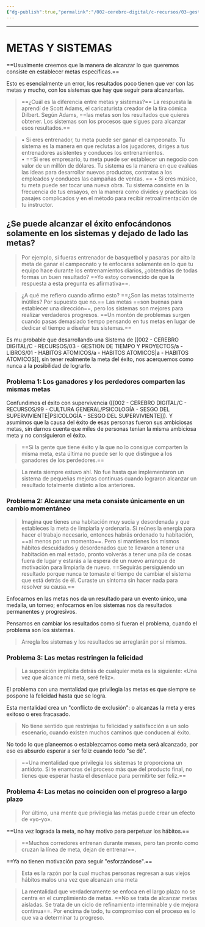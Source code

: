 ```yaml
---
{"dg-publish":true,"permalink":"/002-cerebro-digital/c-recursos/03-gestion-de-tiempo-y-proyectos/a-libros/01-habitos-atomicos/a2-metas-y-sistemas/"}
---
```



---
# METAS Y SISTEMAS

==Usualmente creemos que la manera de alcanzar lo que queremos consiste en establecer metas específicas.==

Esto es esencialmente un error, los resultados poco tienen que ver con las metas y mucho, con los sistemas que hay que seguir para alcanzarlas.

>==¿Cuál es la diferencia entre metas y sistemas?== La respuesta la aprendí de Scott Adams, el caricaturista creador de la tira cómica Dilbert. Según Adams, ==las metas son los resultados que quieres obtener. Los sistemas son los procesos que sigues para alcanzar esos resultados.==

>• Si eres entrenador, tu meta puede ser ganar el campeonato. Tu sistema es la manera en que reclutas a los jugadores, diriges a tus entrenadores asistentes y conduces los entrenamientos.  
>• ==Si eres empresario, tu meta puede ser establecer un negocio con valor de un millón de dólares. Tu sistema es la manera en que evalúas las ideas para desarrollar nuevos productos, contratas a los empleados y conduces las campañas de ventas.  ==
>• Si eres músico, tu meta puede ser tocar una nueva obra. Tu sistema consiste en la frecuencia de tus ensayos, en la manera como divides y practicas los pasajes complicados y en el método para recibir retroalimentación de tu instructor.

## ¿Se puede alcanzar el éxito enfocándonos solamente en los sistemas y dejado de lado las metas?
>Por ejemplo, si fueras entrenador de basquetbol y pasaras por alto la meta de ganar el campeonato y te enfocaras solamente en lo que tu equipo hace durante los entrenamientos diarios, ¿obtendrías de todas formas un buen resultado? ==Yo estoy convencido de que la respuesta a esta pregunta es afirmativa==.

>¿A qué me refiero cuando afirmo esto? ==¿Son las metas totalmente inútiles? Por supuesto que no.== Las metas ==son buenas para establecer una dirección==, pero los sistemas son mejores para realizar verdaderos progresos. ==Un montón de problemas surgen cuando pasas demasiado tiempo pensando en tus metas en lugar de dedicar el tiempo a diseñar tus sistemas.==

Es mu probable que desarrollando una Sistema de [[002 - CEREBRO DIGITAL/C - RECURSOS/03 - GESTION DE TIEMPO Y PROYECTOS/a - LIBROS/01 - HABITOS ATOMICOS/a - HABITOS ATOMICOS\|a - HABITOS ATOMICOS]], sin tener realmente la meta del éxito, nos acerquemos como nunca a la posibilidad de lograrlo.
### Problema 1: Los ganadores y los perdedores comparten las mismas metas

Confundimos el éxito con supervivencia ([[002 - CEREBRO DIGITAL/C - RECURSOS/99 - CULTURA GENERAL/PSICOLOGÍA - SESGO DEL SUPERVIVIENTE\|PSICOLOGÍA - SESGO DEL SUPERVIVIENTE]]). Y asumimos que la causa del éxito de esas personas fueron sus ambiciosas metas, sin darnos cuenta que miles de personas tenían la misma ambiciosa meta y no consiguieron el éxito.

>==Si la gente que tiene éxito y la que no lo consigue comparten la misma meta, esta última no puede ser lo que distingue a los ganadores de los perdedores.==

>La meta siempre estuvo ahí. No fue hasta que implementaron un sistema de pequeñas mejoras continuas cuando lograron alcanzar un resultado totalmente distinto a los anteriores.
### Problema 2: Alcanzar una meta consiste únicamente en un cambio momentáneo

> Imagina que tienes una habitación muy sucia y desordenada y que estableces la meta de limpiarla y ordenarla. Si reúnes la energía para hacer el trabajo necesario, entonces habrás ordenado tu habitación, ==al menos por un momento==. Pero si mantienes los mismos hábitos descuidados y desordenados que te llevaron a tener una habitación en mal estado, pronto volverás a tener una pila de cosas fuera de lugar y estarás a la espera de un nuevo arranque de motivación para limpiarla de nuevo. ==Seguirás persiguiendo un resultado  porque nunca te tomaste el tiempo de cambiar el sistema que está detrás de él. Curaste un síntoma sin hacer nada para resolver su causa.==

Enfocarnos en las metas nos da un resultado para un evento único, una medalla, un torneo; enfocarnos en los sistemas nos da resultados permanentes y progresivos.

Pensamos en cambiar los resultados como si fueran el problema, cuando el problema son los sistemas.

>Arregla los sistemas y los resultados se arreglarán por sí mismos.

### Problema 3: Las metas restringen la felicidad

>La suposición implícita detrás de cualquier meta es la siguiente: «Una vez que alcance mi meta, seré feliz». 

El problema con una mentalidad que privilegia las metas es que siempre se pospone la felicidad hasta que se logra. 

Esta mentalidad crea un "conflicto de exclusión": o alcanzas la meta y eres exitoso o eres fracasado. 

>No tiene sentido que restrinjas tu felicidad y satisfacción a un solo escenario, cuando existen muchos caminos que conducen al éxito.

No todo lo que planeemos o establezcamos como meta será alcanzado, por eso es absurdo esperar a ser feliz cuando todo "se dé".

>==Una mentalidad que privilegia los sistemas te proporciona un antídoto. Si te enamoras del proceso más que del producto final, no tienes que esperar hasta el desenlace para permitirte ser feliz.==
### Problema 4: Las metas no coinciden con el progreso a largo plazo

>Por último, una mente que privilegia las metas puede crear un efecto de «yo-yo».

==Una vez lograda la meta, no hay motivo para perpetuar los hábitos.==

>==Muchos corredores entrenan durante meses, pero tan pronto como cruzan la línea de meta, dejan de entrenar==.

==Ya no tienen motivación para seguir "esforzándose".==
>Esta es la razón por la cual muchas personas regresan a sus viejos hábitos malos una vez que alcanzan una meta

>La mentalidad que verdaderamente se enfoca en el largo plazo no se centra en el cumplimiento de metas. ==No se trata de alcanzar metas aisladas. Se trata de un ciclo de refinamiento interminable y de mejora continua==. Por encima de todo, tu compromiso con el proceso es lo que va a determinar tu progreso.